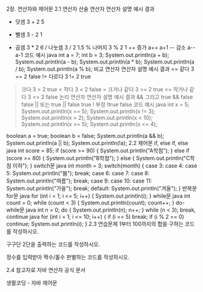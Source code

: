 2장. 연산자와 제어문
2.1 연산자
산술 연산자
연산자	설명	예시	결과
+	덧셈	3 + 2	5
-	뺄셈	3 - 2	1
*	곱셈	3 * 2	6
/	나눗셈	3 / 2	1.5
%	나머지	3 % 2	1
++	증가	a++	a+1
--	감소	a--	a-1
코드 예시
java
int a = 7;
int b = 3;
System.out.println(a + b);
System.out.println(a - b);
System.out.println(a * b);
System.out.println(a / b);
System.out.println(a % b);
비교 연산자
연산자	설명	예시	결과
==	같다	3 == 2	false
!=	다르다	3 != 2	true
>	크다	3 > 2	true
<	작다	3 < 2	false
>=	크거나 같다	3 >= 2	true
<=	작거나 같다	3 <= 2	false
논리 연산자
연산자	설명	예시	결과
&&	그리고	true && false	false
||	또는	true || false	true
!	부정	!true	false
코드 예시
java
int x = 5;
System.out.println(x == 5);
System.out.println(x != 3);
System.out.println(x > 2);
System.out.println(x < 10);
System.out.println(x >= 5);
System.out.println(x <= 4);

boolean a = true;
boolean b = false;
System.out.println(a && b);
System.out.println(a || b);
System.out.println(!a);
2.2 제어문
if, else if, else
java
int score = 85;
if (score >= 90) {
    System.out.println("A학점");
} else if (score >= 80) {
    System.out.println("B학점");
} else {
    System.out.println("C학점 이하");
}
switch문
java
int month = 3;
switch(month) {
    case 3:
    case 4:
    case 5:
        System.out.println("봄");
        break;
    case 6:
    case 7:
    case 8:
        System.out.println("여름");
        break;
    case 9:
    case 10:
    case 11:
        System.out.println("가을");
        break;
    default:
        System.out.println("겨울");
}
반복문
for문
java
for (int i = 1; i <= 5; i++) {
    System.out.println(i);
}
while문
java
int count = 0;
while (count < 3) {
    System.out.println(count);
    count++;
}
do-while문
java
int n = 0;
do {
    System.out.println(n);
    n++;
} while (n < 3);
break, continue
java
for (int i = 1; i <= 10; i++) {
    if (i == 5) break;
    if (i % 2 == 0) continue;
    System.out.println(i);
}
2.3 연습문제
1부터 100까지의 합을 구하는 코드를 작성하시오.

구구단 2단을 출력하는 코드를 작성하시오.

정수를 입력받아 짝수/홀수 판별하는 코드를 작성하시오.

2.4 참고자료
자바 연산자 공식 문서

생활코딩 - 자바 제어문
